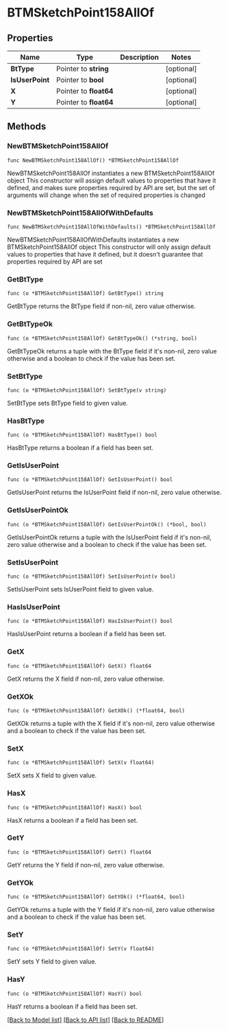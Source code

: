 # BTMSketchPoint158AllOf

## Properties

Name | Type | Description | Notes
------------ | ------------- | ------------- | -------------
**BtType** | Pointer to **string** |  | [optional] 
**IsUserPoint** | Pointer to **bool** |  | [optional] 
**X** | Pointer to **float64** |  | [optional] 
**Y** | Pointer to **float64** |  | [optional] 

## Methods

### NewBTMSketchPoint158AllOf

`func NewBTMSketchPoint158AllOf() *BTMSketchPoint158AllOf`

NewBTMSketchPoint158AllOf instantiates a new BTMSketchPoint158AllOf object
This constructor will assign default values to properties that have it defined,
and makes sure properties required by API are set, but the set of arguments
will change when the set of required properties is changed

### NewBTMSketchPoint158AllOfWithDefaults

`func NewBTMSketchPoint158AllOfWithDefaults() *BTMSketchPoint158AllOf`

NewBTMSketchPoint158AllOfWithDefaults instantiates a new BTMSketchPoint158AllOf object
This constructor will only assign default values to properties that have it defined,
but it doesn't guarantee that properties required by API are set

### GetBtType

`func (o *BTMSketchPoint158AllOf) GetBtType() string`

GetBtType returns the BtType field if non-nil, zero value otherwise.

### GetBtTypeOk

`func (o *BTMSketchPoint158AllOf) GetBtTypeOk() (*string, bool)`

GetBtTypeOk returns a tuple with the BtType field if it's non-nil, zero value otherwise
and a boolean to check if the value has been set.

### SetBtType

`func (o *BTMSketchPoint158AllOf) SetBtType(v string)`

SetBtType sets BtType field to given value.

### HasBtType

`func (o *BTMSketchPoint158AllOf) HasBtType() bool`

HasBtType returns a boolean if a field has been set.

### GetIsUserPoint

`func (o *BTMSketchPoint158AllOf) GetIsUserPoint() bool`

GetIsUserPoint returns the IsUserPoint field if non-nil, zero value otherwise.

### GetIsUserPointOk

`func (o *BTMSketchPoint158AllOf) GetIsUserPointOk() (*bool, bool)`

GetIsUserPointOk returns a tuple with the IsUserPoint field if it's non-nil, zero value otherwise
and a boolean to check if the value has been set.

### SetIsUserPoint

`func (o *BTMSketchPoint158AllOf) SetIsUserPoint(v bool)`

SetIsUserPoint sets IsUserPoint field to given value.

### HasIsUserPoint

`func (o *BTMSketchPoint158AllOf) HasIsUserPoint() bool`

HasIsUserPoint returns a boolean if a field has been set.

### GetX

`func (o *BTMSketchPoint158AllOf) GetX() float64`

GetX returns the X field if non-nil, zero value otherwise.

### GetXOk

`func (o *BTMSketchPoint158AllOf) GetXOk() (*float64, bool)`

GetXOk returns a tuple with the X field if it's non-nil, zero value otherwise
and a boolean to check if the value has been set.

### SetX

`func (o *BTMSketchPoint158AllOf) SetX(v float64)`

SetX sets X field to given value.

### HasX

`func (o *BTMSketchPoint158AllOf) HasX() bool`

HasX returns a boolean if a field has been set.

### GetY

`func (o *BTMSketchPoint158AllOf) GetY() float64`

GetY returns the Y field if non-nil, zero value otherwise.

### GetYOk

`func (o *BTMSketchPoint158AllOf) GetYOk() (*float64, bool)`

GetYOk returns a tuple with the Y field if it's non-nil, zero value otherwise
and a boolean to check if the value has been set.

### SetY

`func (o *BTMSketchPoint158AllOf) SetY(v float64)`

SetY sets Y field to given value.

### HasY

`func (o *BTMSketchPoint158AllOf) HasY() bool`

HasY returns a boolean if a field has been set.


[[Back to Model list]](../README.md#documentation-for-models) [[Back to API list]](../README.md#documentation-for-api-endpoints) [[Back to README]](../README.md)


